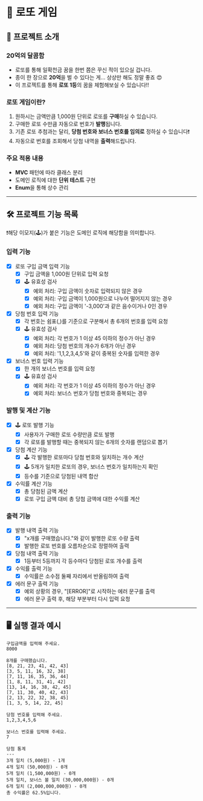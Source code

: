 # 🎰 로또 게임

## 📌 프로젝트 소개
### 20억의 달콤함
- 로또를 통해 일확천금 꿈을 한번 쯤은 꾸신 적이 있으실 겁니다.
- 종이 한 장으로 **20억**을 벌 수 있다는 게... 상상만 해도 정말 좋죠 😍
- 이 프로젝트를 통해 **로또 1등**의 꿈을 체험해보실 수 있습니다!!

### 로또 게임이란?
1. 원하시는 금액만큼 1,000원 단위로 로또를 **구매**하실 수 있습니다. 
2. 구매한 로또 수만큼 자동으로 번호가 **발행**됩니다. 
3. 기존 로또 추첨과는 달리, **당첨 번호와 보너스 번호를 임의로** 정하실 수 있습니다❗️
4. 자동으로 번호를 조회해서 당첨 내역을 **출력**해드립니다.

### 주요 적용 내용
- **MVC** 패턴에 따라 클래스 분리
- 도메인 로직에 대한 **단위 테스트** 구현
- **Enum**을 통해 상수 관리

---
## 🛠️ 프로젝트 기능 목록 
❗️해당 이모지(🕹️)가 붙은 기능은 도메인 로직에 해당함을 의미합니다.

### 입력 기능
- [x] 로또 구입 금액 입력 기능
  - [x] 구입 금액을 1,000원 단위로 입력 요청
  - [x] 🕹 유효성 검사
    - [x] 예외 처리: 구입 금액이 숫자로 입력되지 않은 경우
    - [x] 예외 처리: 구입 금액이 1,000원으로 나누어 떨어지지 않는 경우
    - [x] 예외 처리: 구입 금액이 '-3,000'과 같은 음수이거나 0인 경우
- [x] 당첨 번호 입력 기능
  - [x] 각 번호는 쉼표(,)를 기준으로 구분해서 총 6개의 번호를 입력 요청
  - [x] 🕹 유효성 검사
    - [x] 예외 처리: 각 번호가 1 이상 45 이하의 정수가 아닌 경우
    - [x] 예외 처리: 당첨 번호의 개수가 6개가 아닌 경우
    - [x] 예외 처리: '1,1,2,3,4,5'와 같이 중복된 숫자를 입력한 경우
- [x] 보너스 번호 입력 기능
  - [x] 한 개의 보너스 번호를 입력 요청
  - [x] 🕹 유효성 검사
    - [x] 예외 처리: 각 번호가 1 이상 45 이하의 정수가 아닌 경우
    - [x] 예외 처리: 보너스 번호가 당첨 번호와 중복되는 경우

### 발행 및 계산 기능
- [x] 🕹 로또 발행 기능
  - [x] 사용자가 구매한 로또 수량만큼 로또 발행
  - [x] 각 로또를 발행할 때는 중복되지 않는 6개의 숫자를 랜덤으로 뽑기
- [x] 당첨 계산 기능
  - [x] 🕹 각 발행한 로또마다 당첨 번호와 일치하는 개수 계산
  - [x] 🕹 5개가 일치한 로또의 경우, 보너스 번호가 일치하는지 확인
  - [x] 등수를 기준으로 당첨된 내역 합산
- [x] 수익률 계산 기능
  - [x] 총 당첨된 금액 계산
  - [x] 로또 구입 금액 대비 총 당첨 금액에 대한 수익률 계산

### 출력 기능
- [x] 발행 내역 출력 기능
  - [x] "x개를 구매했습니다."와 같이 발행한 로또 수량 출력
  - [x] 발행한 로또 번호를 오름차순으로 정렬하여 출력
- [x] 당첨 내역 출력 기능
  - [x] 1등부터 5등까지 각 등수마다 당첨된 로또 개수를 출력
- [X] 수익률 출력 기능
  - [x] 수익률은 소수점 둘째 자리에서 반올림하여 출력
- [x] 에러 문구 출력 기능
  - [x] 예외 상황의 경우, "[ERROR]"로 시작하는 에러 문구를 출력
  - [x] 에러 문구 출력 후, 해당 부분부터 다시 입력 요청 

---

## 🖥️ 실행 결과 예시
```
구입금액을 입력해 주세요.
8000

8개를 구매했습니다.
[8, 21, 23, 41, 42, 43] 
[3, 5, 11, 16, 32, 38] 
[7, 11, 16, 35, 36, 44] 
[1, 8, 11, 31, 41, 42] 
[13, 14, 16, 38, 42, 45] 
[7, 11, 30, 40, 42, 43] 
[2, 13, 22, 32, 38, 45] 
[1, 3, 5, 14, 22, 45]

당첨 번호를 입력해 주세요.
1,2,3,4,5,6

보너스 번호를 입력해 주세요.
7

당첨 통계
---
3개 일치 (5,000원) - 1개
4개 일치 (50,000원) - 0개
5개 일치 (1,500,000원) - 0개
5개 일치, 보너스 볼 일치 (30,000,000원) - 0개
6개 일치 (2,000,000,000원) - 0개
총 수익률은 62.5%입니다.
```
